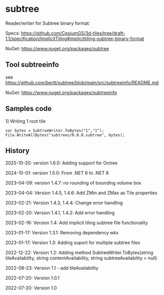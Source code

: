 # subtree

Reader/writer for Subtree binary format:

Specs: https://github.com/CesiumGS/3d-tiles/tree/draft-1.1/specification/ImplicitTiling#implicittiling-subtree-binary-format

NuGet: https://www.nuget.org/packages/subtree

## Tool subtreeinfo

see https://github.com/bertt/subtree/blob/main/src/subtreeinfo/README.md

NuGet: https://www.nuget.org/packages/subtreeinfo

## Samples code 

1] Writing 1 root tile

```
var bytes = SubtreeWriter.ToBytes("1","1");
File.WriteAllBytes("subtrees/0.0.0.subtree", bytes);
```

## History

2025-10-20: version 1.6.0: Adding support for Octree

2024-10-01: version 1.5.0: From .NET 6 to .NET 8

2023-04-09: version 1.4.7: no rounding of bounding volume box

2023-04-04: Version 1.4.5, 1.4.6: Add ZMin and ZMax as Tile properties

2023-02-21: Version 1.4.3, 1.4.4: Change error handling

2023-02-20: Version 1.4.1, 1.4.2: Add error handling

2023-02-16: Version 1.4: Add implicit tiling subtree file functionality

2023-01-17: Version 1.3.1: Removing dependency wkx 

2023-01-17: Version 1.3: Adding suport for multiple subtree files

2022-12-22: Version 1.2: Adding method SubtreeWriter.ToBytes(string tileAvailability, string contentAvailability, string subtreeAvailability = null)

2022-08-23: Version 1.1 - add tileAvailability

2022-07-20: Version 1.0.1

2022-07-20: Version 1.0


